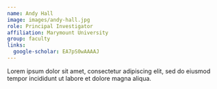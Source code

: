 ```yaml
---
name: Andy Hall
image: images/andy-hall.jpg
role: Principal Investigator
affiliation: Marymount University
group: faculty
links:
  google-scholar: EA7pS0wAAAAJ
---
```


Lorem ipsum dolor sit amet, consectetur adipiscing elit, sed do eiusmod tempor incididunt ut labore et dolore magna aliqua.
